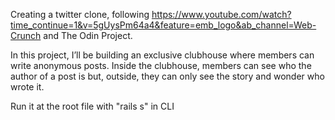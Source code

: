 Creating a twitter clone, following https://www.youtube.com/watch?time_continue=1&v=5gUysPm64a4&feature=emb_logo&ab_channel=Web-Crunch and The Odin Project.

In this project, I’ll be building an exclusive clubhouse where members can write anonymous posts. Inside the clubhouse, members can see who the author of a post is but, outside, they can only see the story and wonder who wrote it.

Run it at the root file with "rails s" in CLI
